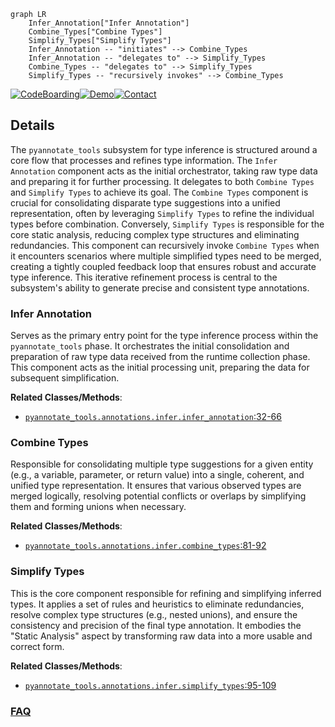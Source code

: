 ```mermaid
graph LR
    Infer_Annotation["Infer Annotation"]
    Combine_Types["Combine Types"]
    Simplify_Types["Simplify Types"]
    Infer_Annotation -- "initiates" --> Combine_Types
    Infer_Annotation -- "delegates to" --> Simplify_Types
    Combine_Types -- "delegates to" --> Simplify_Types
    Simplify_Types -- "recursively invokes" --> Combine_Types
```

[![CodeBoarding](https://img.shields.io/badge/Generated%20by-CodeBoarding-9cf?style=flat-square)](https://github.com/CodeBoarding/GeneratedOnBoardings)[![Demo](https://img.shields.io/badge/Try%20our-Demo-blue?style=flat-square)](https://www.codeboarding.org/demo)[![Contact](https://img.shields.io/badge/Contact%20us%20-%20contact@codeboarding.org-lightgrey?style=flat-square)](mailto:contact@codeboarding.org)

## Details

The `pyannotate_tools` subsystem for type inference is structured around a core flow that processes and refines type information. The `Infer Annotation` component acts as the initial orchestrator, taking raw type data and preparing it for further processing. It delegates to both `Combine Types` and `Simplify Types` to achieve its goal. The `Combine Types` component is crucial for consolidating disparate type suggestions into a unified representation, often by leveraging `Simplify Types` to refine the individual types before combination. Conversely, `Simplify Types` is responsible for the core static analysis, reducing complex type structures and eliminating redundancies. This component can recursively invoke `Combine Types` when it encounters scenarios where multiple simplified types need to be merged, creating a tightly coupled feedback loop that ensures robust and accurate type inference. This iterative refinement process is central to the subsystem's ability to generate precise and consistent type annotations.

### Infer Annotation
Serves as the primary entry point for the type inference process within the `pyannotate_tools` phase. It orchestrates the initial consolidation and preparation of raw type data received from the runtime collection phase. This component acts as the initial processing unit, preparing the data for subsequent simplification.


**Related Classes/Methods**:

- <a href="https://github.com/dropbox/pyannotate/blob/master/pyannotate_tools/annotations/infer.py#L32-L66" target="_blank" rel="noopener noreferrer">`pyannotate_tools.annotations.infer.infer_annotation`:32-66</a>


### Combine Types
Responsible for consolidating multiple type suggestions for a given entity (e.g., a variable, parameter, or return value) into a single, coherent, and unified type representation. It ensures that various observed types are merged logically, resolving potential conflicts or overlaps by simplifying them and forming unions when necessary.


**Related Classes/Methods**:

- <a href="https://github.com/dropbox/pyannotate/blob/master/pyannotate_tools/annotations/infer.py#L81-L92" target="_blank" rel="noopener noreferrer">`pyannotate_tools.annotations.infer.combine_types`:81-92</a>


### Simplify Types
This is the core component responsible for refining and simplifying inferred types. It applies a set of rules and heuristics to eliminate redundancies, resolve complex type structures (e.g., nested unions), and ensure the consistency and precision of the final type annotation. It embodies the "Static Analysis" aspect by transforming raw data into a more usable and correct form.


**Related Classes/Methods**:

- <a href="https://github.com/dropbox/pyannotate/blob/master/pyannotate_tools/annotations/infer.py#L95-L109" target="_blank" rel="noopener noreferrer">`pyannotate_tools.annotations.infer.simplify_types`:95-109</a>




### [FAQ](https://github.com/CodeBoarding/GeneratedOnBoardings/tree/main?tab=readme-ov-file#faq)